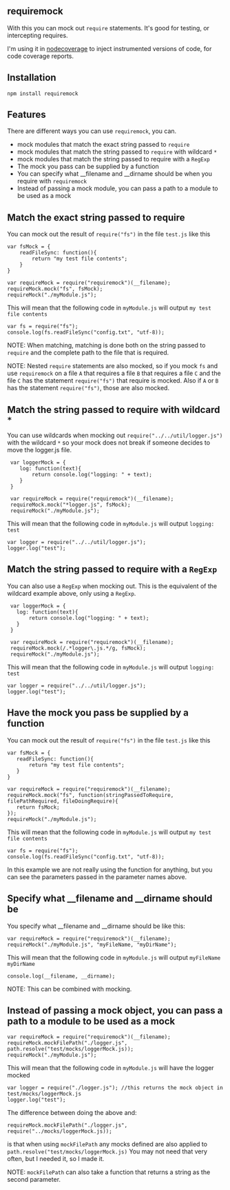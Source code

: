 requiremock
-----------
With this you can mock out ```require``` statements. It's good for testing, or intercepting requires.

I'm using it in [nodecoverage](https://github.com/Muscula/nodecoverage) to inject instrumented versions of code,
for code coverage reports.

Installation
------------
```npm install requiremock```


Features
--------
There are different ways you can use ```requiremock```, you can.
- mock modules that match the exact string passed to ```require```
- mock modules that match the string passed to ```require``` with wildcard ```*```
- mock modules that match the string passed to require with a ```RegExp```
- The mock you pass can be supplied by a function
- You can specify what __filename and __dirname should be when you require with ```requiremock```
- Instead of passing a mock module, you can pass a path to a module to be used as a mock

Match the exact string passed to require
----------------------------------------
You can mock out the result of ```require("fs")``` in the file ```test.js``` like this
```
var fsMock = {
	readFileSync: function(){
		return "my test file contents";
	}
}

var requireMock = require("requiremock")(__filename);
requireMock.mock("fs", fsMock);
requireMock("./myModule.js");
```
This will mean that the following code in ```myModule.js``` will output ```my test file contents```
```
var fs = require("fs");
console.log(fs.readFileSync("config.txt", "utf-8));
```

NOTE: When matching, matching is done both on the string passed to ```require``` and the complete
path to the file that is required.

NOTE: Nested ```require``` statements are also mocked, so if you mock ```fs``` and use ```requiremock``` on  a file
```A``` that requires a file ```B``` that requires a file ```C``` and the file ```C``` has the statement
```require("fs")``` that require is mocked. Also if ```A``` or ```B``` has the statement ```require("fs")```, those are
also mocked.


Match the string passed to require with wildcard ```*```
--------------------------------------------------------
You can use wildcards when mocking out ```require("../../util/logger.js")``` with the wildcard ```*```
so your mock does not break if someone decides to move the logger.js file.
```
 var loggerMock = {
 	log: function(text){
 		return console.log("logging: " + text);
 	}
 }

 var requireMock = require("requiremock")(__filename);
 requireMock.mock("*logger.js", fsMock);
 requireMock("./myModule.js");
 ```

This will mean that the following code in ```myModule.js``` will output ```logging: test```
```
var logger = require("../../util/logger.js");
logger.log("test");
```


Match the string passed to require with a ```RegExp```
------------------------------------------------------
You can also use a ```RegExp``` when mocking out. This is the equivalent of the wildcard example above,
only using a ```RegExp```.
 ```
  var loggerMock = {
  	log: function(text){
  		return console.log("logging: " + text);
  	}
  }

  var requireMock = require("requiremock")(__filename);
  requireMock.mock(/.*logger\.js.*/g, fsMock);
  requireMock("./myModule.js");
  ```

 This will mean that the following code in ```myModule.js``` will output ```logging: test```
 ```
 var logger = require("../../util/logger.js");
 logger.log("test");
 ```


Have the mock you pass be supplied by a function
------------------------------------------------
 You can mock out the result of ```require("fs")``` in the file ```test.js``` like this
 ```
 var fsMock = {
 	readFileSync: function(){
 		return "my test file contents";
 	}
 }

 var requireMock = require("requiremock")(__filename);
 requireMock.mock("fs", function(stringPassedToRequire, filePathRequired, fileDoingRequire){
 	return fsMock;
 });
 requireMock("./myModule.js");
 ```

 This will mean that the following code in ```myModule.js``` will output ```my test file contents```
 ```
 var fs = require("fs");
 console.log(fs.readFileSync("config.txt", "utf-8));
 ```
In this example we are not really using the function for anything, but you can see the parameters passed
in the parameter names above.


Specify what __filename and __dirname should be
-----------------------------------------------
You specify what __filename and __dirname should be like this:
```
var requireMock = require("requiremock")(__filename);
requireMock("./myModule.js", "myFileName, "myDirName");
```

This will mean that the following code in ```myModule.js``` will output ```myFileName myDirName```
```
console.log(__filename, __dirname);
```

NOTE: This can be combined with mocking.


Instead of passing a mock object, you can pass a path to a module to be used as a mock
--------------------------------------------------------------------------------------
```
var requireMock = require("requiremock")(__filename);
requireMock.mockFilePath("./logger.js", path.resolve("test/mocks/loggerMock.js));
requireMock("./myModule.js");
```

This will mean that the following code in ```myModule.js``` will have the logger mocked
```
var logger = require("./logger.js"); //this returns the mock object in test/mocks/loggerMock.js
logger.log("test");
```

The difference between doing the above and:
```
requireMock.mockFilePath("./logger.js", require("../mocks/loggerMock.js));
```
is that when using ```mockFilePath``` any mocks defined are also applied to ```path.resolve("test/mocks/loggerMock.js)```
You may not need that very often, but I needed it, so I made it.

NOTE: ```mockFilePath``` can also take a function that returns a string as the second parameter.

